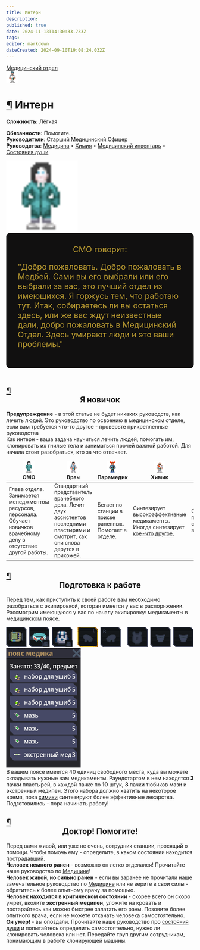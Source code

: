 ```yaml
---
title: Интерн
description: 
published: true
date: 2024-11-13T14:30:33.733Z
tags: 
editor: markdown
dateCreated: 2024-09-10T19:08:24.032Z
---
```


<div style="display: flex; justify-content: center;"><div class="roles-passport med">
  <div class="title med"><a href="/roles/medicaldepartment" class="is-internal-link is-valid-page">Медицинский отдел</a></div>
  <div>
    <div><div><img src="/roles/intern.png"></div></div>
  <div><div>
    <h1 id="интерн" class="toc-header"><a class="toc-anchor" href="#интерн">¶</a> Интерн</h1>
    <p><strong>Сложность:</strong> Лёгкая</p>
    <strong>Обязанности:</strong> Помогите...<br>
    <b>Руководители</b>: <a href="/roles/chiefmedicalofficer" title="Старший Медицинский Офицер" class="is-internal-link is-valid-page">Старший Медицинский Офицер</a><br>
    <b>Руководства</b>: <a href="/guides/medicine" title="Медицина" class="is-internal-link is-valid-page">Медицина</a> • <a href="/guides/chemistry" title="Химия" class="is-internal-link is-valid-page">Химия</a> • <a href="/guides/medicalequipment" title="Медицинский инвентарь" class="is-internal-link is-valid-page">Медицинский инвентарь</a> • <a href="/guides/soul" title="Состояния души" class="is-internal-link is-valid-page">Состояния души</a>
  </div></div>
  </div>
</div>
</div>
<p>
</p><div class="floatright"><a href="/roles/chiefmedicalofficer" class="image is-internal-link is-valid-page" title="128"><img alt="chiefmedicalofficer.png" src="/roles/chiefmedicalofficer.png" decoding="async" width="192" height="192" data-file-width="114" data-file-height="192"></a></div><div> 

</div><div style="display: flex; flex-flow: row wrap; border: 1px solid #111010; border-radius: 10px; background-color: #111010; padding: 30px; color: #BB9C31; font-size: 16pt; justify-content: center; align-items: center;">СМО говорит:
<p>"Добро пожаловать. Добро пожаловать в Медбей. Сами вы его выбрали или его выбрали за вас, это лучший отдел из имеющихся. Я горжусь тем, что работаю тут. Итак, собираетесь ли вы остаться здесь, или же вас ждут неизвестные дали, добро пожаловать в Медицинский Отдел. Здесь умирают люди и это ваши проблемы."<br></p></div><br>
<noinclude><p></p>
<h2 id="я-новичок" class="toc-header"><a class="toc-anchor" href="#я-новичок">¶</a> <center>Я новичок</center></h2>
<p><strong>Предупреждение</strong> - в этой статье не будет никаких руководств, как лечить людей. Это руководство по освоению в медицинском отделе, если вам требуется что-то другое - проверьте прикрепленные руководства<br>
Как интерн - ваша задача научиться лечить людей, помогать им, клонировать их гнилые тела и заниматься прочей важной работой. Для начала стоит разобраться, кто за что отвечает.</p>
<div><center>
  <table class="medical-table">
    <thead>
      <tr style="font-weight:bold; text-align:center;">
        <td><a href="/roles/chiefmedicalofficer"title="СМО"><img src="/roles/chiefmedicalofficer.png" class="role-icon" alt="СМО"></a><br>СМО</td>
        <td><a href="/roles/doctor" title="Врач"><img src="/roles/doctor.png" class="role-icon" alt="Врач"></a><br>Врач</td>
        <td><a href="/roles/paramedic" title="парамедик" ><img src="/roles/paramedic.png" class="role-icon" alt="Парамедик"></a><br>Парамедик</td>
        <td><a href="/roles/chemist" title="Химик" ><img src="/roles/chemist.png" class="role-icon" alt="Химик"></a><br>Химик</td>
        <td><a href="/roles/psychologist" title="Психолог" ><img src="/roles/psyschologistmeow.png" class="role-icon" alt="Психолог"></a><br>Психолог</td>
        <td><a class="mw-selflink selflink"><img src="/roles/intern.png" class="role-icon" alt="Интерн"></a><br>Интерн</td>
      </tr>
 </thead>
      <tr>
        <td>Глава отдела. Занимается менеджментом ресурсов, персонала. Обучает новичков врачебному делу в отсутствие другой работы.</td>
        <td>Стандартный представитель врачебного дела. Лечит двух ассистентов последними пластырями и смотрит, как они снова дерутся в прихожей.</td>
        <td>Бегает по станции в поиске раненных. Помогает в отделе.</td>
        <td>Синтезирует высокоэффективные медикаменты. Иногда синтезирует <a href="/guides/chemistry" title="Химия">кое-что другое.</a></td>
        <td>Следит за психическим состоянием экипажа.</td>
        <td>Самый младший персонал отдела. Избивают раненных аптечками в попытках вылечить раны.</td>
      </tr>
    </tbody>
  </table>
</center>
</div>
<p></p>
<h2 id="подготовка-к-работе" class="toc-header"><a class="toc-anchor" href="#подготовка-к-работе">¶</a> <center>Подготовка к работе</center></h2>
  <p>Перед тем, как приступить к своей работе вам необходимо разобраться с экипировкой, которая имеется у вас в распоряжении. Рассмотрим имеющуюся у вас по началу экипировку: медикаменты в медицинском поясе.<br>
</p><p><img src="/roles/med/intern_hud.png" alt="intern_hud.png"><br>
<img src="/roles/med/medical_belt_ui.png" alt="medical_belt_ui.png"><br>
В вашем поясе имеется 40 единиц свободного места, куда вы можете складывать нужные вам медикаменты. Раундстартом в нем находятся <b>3</b> пачки пластырей, в каждой пачке по <b>10</b> штук, <b>3</b> пачки тюбиков мази и экстренный медипен. Этого набора должно хватить на некоторое время, пока <a href="/roles/chemist" title="Химик" class="is-internal-link is-valid-page">химики</a> синтезируют более эффективные лекарства. Подготовились - пора начинать работу!</p>
<p></p>
<h2 id="доктор-помогите" class="toc-header"><a class="toc-anchor" href="#доктор-помогите">¶</a> <center>Доктор! Помогите!</center></h2>
<p>Перед вами живой, или уже не очень, сотрудник станции, просящий о помощи. Чтобы помочь ему - определите, в каком состоянии находится пострадавший.<br>
<b>Человек немного ранен</b> - возможно он легко отделался! Прочитайте наше руководство по <a href="/guides/medicine" title="Медицина" class="is-internal-link is-valid-page">Медицине</a>!<br>
<b>Человек живой, но сильно ранен</b> - если вы заранее не прочитали наше замечательное руководство по <a href="/guides/medicine" title="Медицина" class="is-internal-link is-valid-page">Медицине</a> или не верите в свои силы - обратитесь к более опытному врачу за помощью.<br>
<b>Человек находится в критическом состоянии</b> - скорее всего он скоро умрет, вколите <b>экстренный медипен</b>, уложите на кровать и постарайтесь как можно быстрее залатать его раны. Позовите более опытного врача, если не можете откачать человека самостоятельно.<br>
<b>Он умер!</b> - вы опоздали. Прочитайте наше руководство про <a href="/guides/soul" title="Душа" class="is-internal-link is-valid-page">состояния души</a> и попытайтесь определить самостоятельно, нужно ли клонировать человека или нет. Передайте труп другим сотрудникам, понимающим в работе клонирующей машины.
</p><br>
<div class="table"></div></noinclude></div></template><template slot="comments"><div><comments></comments></div></template></page></div>
<p></p>
<div class="table"></div>
